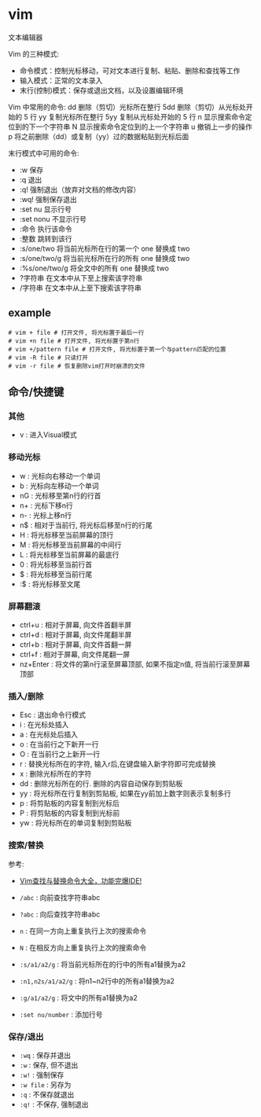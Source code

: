# vim
文本编辑器

Vim 的三种模式:
- 命令模式：控制光标移动，可对文本进行复制、粘贴、删除和查找等工作
- 输入模式：正常的文本录入
- 末行(控制)模式：保存或退出文档，以及设置编辑环境

Vim 中常用的命令:
dd 删除（剪切）光标所在整行
5dd 删除（剪切）从光标处开始的 5 行
yy 复制光标所在整行
5yy 复制从光标处开始的 5 行
n 显示搜索命令定位到的下一个字符串
N 显示搜索命令定位到的上一个字符串
u 撤销上一步的操作
p 将之前删除（dd）或复制（yy）过的数据粘贴到光标后面

末行模式中可用的命令:
- :w 保存
- :q 退出
- :q! 强制退出（放弃对文档的修改内容）
- :wq! 强制保存退出
- :set nu 显示行号
- :set nonu 不显示行号
- :命令 执行该命令
- :整数 跳转到该行
- :s/one/two 将当前光标所在行的第一个 one 替换成 two 
- :s/one/two/g 将当前光标所在行的所有 one 替换成 two 
- :%s/one/two/g 将全文中的所有 one 替换成 two 
- ?字符串 在文本中从下至上搜索该字符串
- /字符串 在文本中从上至下搜索该字符串

## example
```
# vim + file # 打开文件, 将光标置于最后一行
# vim +n file # 打开文件, 将光标置于第n行
# vim +/pattern file # 打开文件, 将光标置于第一个与pattern匹配的位置
# vim -R file # 只读打开
# vim -r file # 恢复删除vim打开时崩溃的文件
```

## 命令/快捷键

### 其他
- v : 进入Visual模式

### 移动光标
- w : 光标向右移动一个单词
- b : 光标向左移动一个单词
- nG : 光标移至第n行的行首
- n+ : 光标下移n行
- n- : 光标上移n行
- n$ : 相对于当前行, 将光标后移至n行的行尾
- H : 将光标移至当前屏幕的顶行
- M : 将光标移至当前屏幕的中间行
- L : 将光标移至当前屏幕的最底行
- 0 : 将光标移至当前行首
- $ : 将光标移至当前行尾
- :$ : 将光标移至文尾

### 屏幕翻滚
- ctrl+u : 相对于屏幕, 向文件首翻半屏
- ctrl+d : 相对于屏幕, 向文件尾翻半屏
- ctrl+b : 相对于屏幕, 向文件首翻一屏
- ctrl+f : 相对于屏幕, 向文件尾翻一屏
- nz+Enter : 将文件的第n行滚至屏幕顶部, 如果不指定n值, 将当前行滚至屏幕顶部

### 插入/删除
- Esc : 退出命令行模式
- i : 在光标处插入
- a : 在光标处后插入
- o : 在当前行之下新开一行
- O : 在当前行之上新开一行
- r : 替换光标所在的字符, 输入r后,在键盘输入新字符即可完成替换
- x : 删除光标所在的字符
- dd : 删除光标所在的行. 删除的内容自动保存到剪贴板
- yy : 将光标所在行复制到剪贴板, 如果在yy前加上数字则表示复制多行
- p : 将剪贴板的内容复制到光标后
- P : 将剪贴板的内容复制到光标前
- yw : 将光标所在的单词复制到剪贴板

### 搜索/替换
参考:
- [Vim查找与替换命令大全，功能完爆IDE!](https://segmentfault.com/a/1190000022323247)

- `/abc` : 向前查找字符串abc
- `?abc` : 向后查找字符串abc
- `n` : 在同一方向上重复执行上次的搜索命令
- `N` : 在相反方向上重复执行上次的搜索命令
- `:s/a1/a2/g` : 将当前光标所在的行中的所有a1替换为a2
- `:n1,n2s/a1/a2/g` : 将n1~n2行中的所有a1替换为a2
- `:g/a1/a2/g` : 将文中的所有a1替换为a2
- `:set nu/number` : 添加行号

### 保存/退出
- `:wq` : 保存并退出
- `:w` : 保存, 但不退出
- `:w!` : 强制保存
- `:w file` : 另存为
- `:q` : 不保存就退出
- `:q!` : 不保存, 强制退出